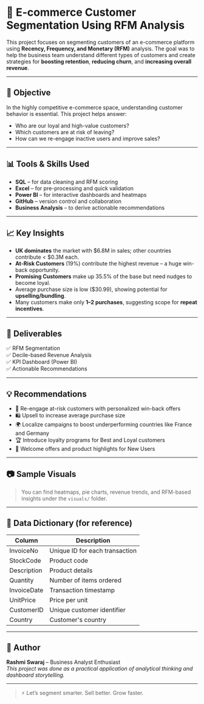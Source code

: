 # 🛒 E-commerce Customer Segmentation Using RFM Analysis

This project focuses on segmenting customers of an e-commerce platform using **Recency, Frequency, and Monetary (RFM)** analysis. The goal was to help the business team understand different types of customers and create strategies for **boosting retention**, **reducing churn**, and **increasing overall revenue**.

---

## 📌 Objective

In the highly competitive e-commerce space, understanding customer behavior is essential. This project helps answer:
- Who are our loyal and high-value customers?
- Which customers are at risk of leaving?
- How can we re-engage inactive users and improve sales?

---

## 📊 Tools & Skills Used

- **SQL** – for data cleaning and RFM scoring  
- **Excel** – for pre-processing and quick validation  
- **Power BI** – for interactive dashboards and heatmaps  
- **GitHub** – version control and collaboration  
- **Business Analysis** – to derive actionable recommendations  

---

## 📈 Key Insights

- **UK dominates** the market with $6.8M in sales; other countries contribute < $0.3M each.
- **At-Risk Customers** (19%) contribute the highest revenue – a huge win-back opportunity.
- **Promising Customers** make up 35.5% of the base but need nudges to become loyal.
- Average purchase size is low ($30.99), showing potential for **upselling/bundling**.
- Many customers make only **1–2 purchases**, suggesting scope for **repeat incentives**.

---

## 📌 Deliverables

✅ RFM Segmentation  
✅ Decile-based Revenue Analysis  
✅ KPI Dashboard (Power BI)  
✅ Actionable Recommendations  

---

## 💡 Recommendations

- 🎯 Re-engage at-risk customers with personalized win-back offers  
- 🛍️ Upsell to increase average purchase size  
- 🌍 Localize campaigns to boost underperforming countries like France and Germany  
- 🏆 Introduce loyalty programs for Best and Loyal customers  
- 🚀 Welcome offers and product highlights for New Users  

---

## 📷 Sample Visuals

> You can find heatmaps, pie charts, revenue trends, and RFM-based insights under the `visuals/` folder.

---

## 📁 Data Dictionary (for reference)

| Column        | Description                             |
|---------------|-----------------------------------------|
| InvoiceNo     | Unique ID for each transaction          |
| StockCode     | Product code                            |
| Description   | Product details                         |
| Quantity      | Number of items ordered                 |
| InvoiceDate   | Transaction timestamp                   |
| UnitPrice     | Price per unit                          |
| CustomerID    | Unique customer identifier              |
| Country       | Customer's country                      |

---

## 🤝 Author  
**Rashmi Swaraj** – Business Analyst Enthusiast  
_This project was done as a practical application of analytical thinking and dashboard storytelling._

---

> ⚡ Let’s segment smarter. Sell better. Grow faster.
